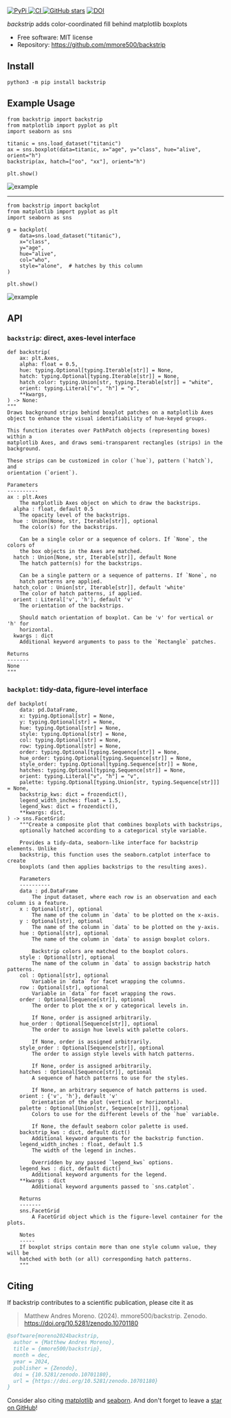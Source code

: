 [
![PyPi](https://img.shields.io/pypi/v/backstrip.svg?)
](https://pypi.python.org/pypi/backstrip)
[
![CI](https://github.com/mmore500/backstrip/actions/workflows/ci.yaml/badge.svg)
](https://github.com/mmore500/backstrip/actions)
[
![GitHub stars](https://img.shields.io/github/stars/mmore500/backstrip.svg?style=round-square&logo=github&label=Stars&logoColor=white)](https://github.com/mmore500/backstrip)
[![DOI](https://zenodo.org/badge/762052562.svg)](https://zenodo.org/doi/10.5281/zenodo.10701180)

*backstrip* adds color-coordinated fill behind matplotlib boxplots

- Free software: MIT license
- Repository: <https://github.com/mmore500/backstrip>

## Install

`python3 -m pip install backstrip`

## Example Usage

```python3
from backstrip import backstrip
from matplotlib import pyplot as plt
import seaborn as sns

titanic = sns.load_dataset("titanic")
ax = sns.boxplot(data=titanic, x="age", y="class", hue="alive", orient="h")
backstrip(ax, hatch=["oo", "xx"], orient="h")

plt.show()
```

![example](docs/assets/test_backstrip_hatching.png)

---

```python3
from backstrip import backplot
from matplotlib import pyplot as plt
import seaborn as sns

g = backplot(
    data=sns.load_dataset("titanic"),
    x="class",
    y="age",
    hue="alive",
    col="who",
    style="alone",  # hatches by this column
)

plt.show()
```

![example](docs/assets/test_backplot_v_facet.png)

## API

### `backstrip`: direct, axes-level interface

```python3
def backstrip(
    ax: plt.Axes,
    alpha: float = 0.5,
    hue: typing.Optional[typing.Iterable[str]] = None,
    hatch: typing.Optional[typing.Iterable[str]] = None,
    hatch_color: typing.Union[str, typing.Iterable[str]] = "white",
    orient: typing.Literal["v", "h"] = "v",
    **kwargs,
) -> None:
"""
Draws background strips behind boxplot patches on a matplotlib Axes
object to enhance the visual identifiability of hue-keyed groups.

This function iterates over PathPatch objects (representing boxes) within a
matplotlib Axes, and draws semi-transparent rectangles (strips) in the
background.

These strips can be customized in color (`hue`), pattern (`hatch`), and
orientation (`orient`).

Parameters
----------
ax : plt.Axes
    The matplotlib Axes object on which to draw the backstrips.
  alpha : float, default 0.5
    The opacity level of the backstrips.
  hue : Union[None, str, Iterable[str]], optional
    The color(s) for the backstrips.

    Can be a single color or a sequence of colors. If `None`, the colors of
    the box objects in the Axes are matched.
  hatch : Union[None, str, Iterable[str]], default None
    The hatch pattern(s) for the backstrips.

    Can be a single pattern or a sequence of patterns. If `None`, no
    hatch patterns are applied.
  hatch_color : Union[str, Iterable[str]], default 'white'
    The color of hatch patterns, if applied.
  orient : Literal['v', 'h'], default 'v'
    The orientation of the backstrips.

    Should match orientation of boxplot. Can be 'v' for vertical or 'h' for
    horizontal.
  kwargs : dict
    Additional keyword arguments to pass to the `Rectangle` patches.

Returns
-------
None
"""
```

### `backplot`: tidy-data, figure-level interface

```python3
def backplot(
    data: pd.DataFrame,
    x: typing.Optional[str] = None,
    y: typing.Optional[str] = None,
    hue: typing.Optional[str] = None,
    style: typing.Optional[str] = None,
    col: typing.Optional[str] = None,
    row: typing.Optional[str] = None,
    order: typing.Optional[typing.Sequence[str]] = None,
    hue_order: typing.Optional[typing.Sequence[str]] = None,
    style_order: typing.Optional[typing.Sequence[str]] = None,
    hatches: typing.Optional[typing.Sequence[str]] = None,
    orient: typing.Literal["v", "h"] = "v",
    palette: typing.Optional[typing.Union[str, typing.Sequence[str]]] = None,
    backstrip_kws: dict = frozendict(),
    legend_width_inches: float = 1.5,
    legend_kws: dict = frozendict(),
    **kwargs: dict,
) -> sns.FacetGrid:
    """Create a composite plot that combines boxplots with backstrips,
    optionally hatched according to a categorical style variable.

    Provides a tidy-data, seaborn-like interface for backstrip elements. Unlike
    backstrip, this function uses the seaborn.catplot interface to create
    boxplots (and then applies backstrips to the resulting axes).

    Parameters
    ----------
    data : pd.DataFrame
        The input dataset, where each row is an observation and each column is a feature.
    x : Optional[str], optional
        The name of the column in `data` to be plotted on the x-axis.
    y : Optional[str], optional
        The name of the column in `data` to be plotted on the y-axis.
    hue : Optional[str], optional
        The name of the column in `data` to assign boxplot colors.

        Backstrip colors are matched to the boxplot colors.
    style : Optional[str], optional
        The name of the column in `data` to assign backstrip hatch patterns.
    col : Optional[str], optional
        Variable in `data` for facet wrapping the columns.
    row : Optional[str], optional
        Variable in `data` for facet wrapping the rows.
    order : Optional[Sequence[str]], optional
        The order to plot the x or y categorical levels in.

        If None, order is assigned arbitrarily.
    hue_order : Optional[Sequence[str]], optional
        The order to assign hue levels with palette colors.

        If None, order is assigned arbitrarily.
    style_order : Optional[Sequence[str]], optional
        The order to assign style levels with hatch patterns.

        If None, order is assigned arbitrarily.
    hatches : Optional[Sequence[str]], optional
        A sequence of hatch patterns to use for the styles.

        If None, an arbitrary sequence of hatch patterns is used.
    orient : {'v', 'h'}, default 'v'
        Orientation of the plot (vertical or horizontal).
    palette : Optional[Union[str, Sequence[str]]], optional
        Colors to use for the different levels of the `hue` variable.

        If None, the default seaborn color palette is used.
    backstrip_kws : dict, default dict()
        Additional keyword arguments for the backstrip function.
    legend_width_inches : float, default 1.5
        The width of the legend in inches.

        Overridden by any passed `legend_kws` options.
    legend_kws : dict, default dict()
        Additional keyword arguments for the legend.
    **kwargs : dict
        Additional keyword arguments passed to `sns.catplot`.

    Returns
    -------
    sns.FacetGrid
        A FacetGrid object which is the figure-level container for the plots.

    Notes
    -----
    If boxplot strips contain more than one style column value, they will be
    hatched with both (or all) corresponding hatch patterns.
    """
```

## Citing

If backstrip contributes to a scientific publication, please cite it as

> Matthew Andres Moreno. (2024). mmore500/backstrip. Zenodo. https://doi.org/10.5281/zenodo.10701180

```bibtex
@software{moreno2024backstrip,
  author = {Matthew Andres Moreno},
  title = {mmore500/backstrip},
  month = dec,
  year = 2024,
  publisher = {Zenodo},
  doi = {10.5281/zenodo.10701180},
  url = {https://doi.org/10.5281/zenodo.10701180}
}
```

Consider also citing [matplotlib](https://matplotlib.org/stable/users/project/citing.html) and [seaborn](https://seaborn.pydata.org/citing.html).
And don't forget to leave a [star on GitHub](https://github.com/mmore500/backstrip/stargazers)!
